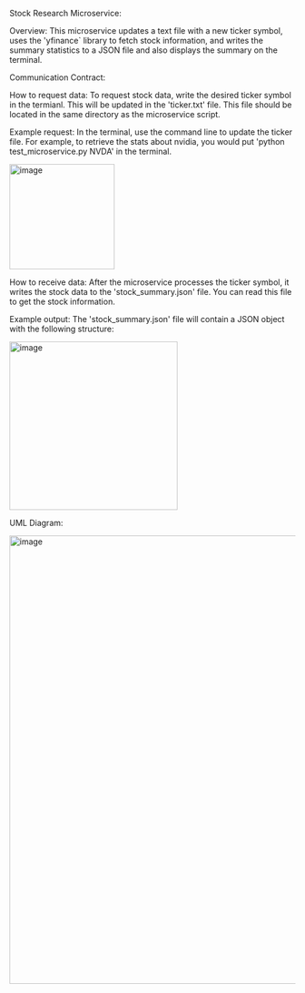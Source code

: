 Stock Research Microservice:

Overview:
This microservice updates a text file with a new ticker symbol, uses the 'yfinance` library to fetch stock information, and writes the summary statistics to a JSON file and also displays the summary on the terminal.

Communication Contract:

How to request data:
To request stock data, write the desired ticker symbol in the termianl. This will be updated in the 'ticker.txt' file. This file should be located in the same directory as the microservice script.

Example request: In the terminal, use the command line to update the ticker file. 
                 For example, to retrieve the stats about nvidia, you would put 'python test_microservice.py NVDA' in the terminal.

<img width="185" alt="image" src="https://github.com/user-attachments/assets/0193a901-e8b2-4b47-aefe-c05033384af0">


How to receive data:
After the microservice processes the ticker symbol, it writes the stock data to the 'stock_summary.json' file. You can read this file to get the stock information.

Example output: The 'stock_summary.json' file will contain a JSON object with the following structure:


<img width="296" alt="image" src="https://github.com/user-attachments/assets/c75c18e4-7d0f-4256-a80d-25153746d781">




UML Diagram:


<img width="788" alt="image" src="https://github.com/user-attachments/assets/e0a49470-5703-4217-9cee-ad99d2d47b41">


